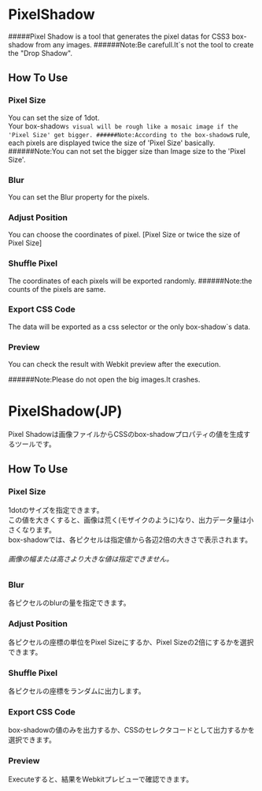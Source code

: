 PixelShadow
===========
#####Pixel Shadow is a tool that generates the pixel datas for CSS3 box-shadow from any images.
######Note:Be carefull.It`s not the tool to create the "Drop Shadow".

How To Use
----------

### Pixel Size
You can set the size of 1dot.  
Your box-shadow`s visual will be rough like a mosaic image if the 'Pixel Size' get bigger.
######Note:According to the box-shadow`s rule, each pixels are displayed twice the size of 'Pixel Size' basically.  
######Note:You can not set the bigger size than Image size to the 'Pixel Size'.

### Blur
You can set the Blur property for the pixels.

### Adjust Position
You can choose the coordinates of pixel. [Pixel Size or twice the size of Pixel Size]

### Shuffle Pixel
The coordinates of each pixels will be exported randomly.
######Note:the counts of the pixels are same.

### Export CSS Code
The data will be exported as a css selector or the only box-shadow`s data.

### Preview
You can check the result with Webkit preview after the execution.

######Note:Please do not open the big images.It crashes.



PixelShadow(JP)
===========
Pixel Shadowは画像ファイルからCSSのbox-shadowプロパティの値を生成するツールです。

How To Use
----------

### Pixel Size
1dotのサイズを指定できます。  
この値を大きくすると、画像は荒く(モザイクのように)なり、出力データ量は小さくなります。  
box-shadowでは、各ピクセルは指定値から各辺2倍の大きさで表示されます。  

###### 画像の幅または高さより大きな値は指定できません。

### Blur
各ピクセルのblurの量を指定できます。

### Adjust Position
各ピクセルの座標の単位をPixel Sizeにするか、Pixel Sizeの2倍にするかを選択できます。

### Shuffle Pixel
各ピクセルの座標をランダムに出力します。

### Export CSS Code
box-shadowの値のみを出力するか、CSSのセレクタコードとして出力するかを選択できます。

### Preview
Executeすると、結果をWebkitプレビューで確認できます。
